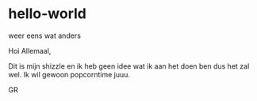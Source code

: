 # hello-world
weer eens wat anders

Hoi Allemaal,

Dit is mijn shizzle en ik heb geen idee wat ik aan het doen ben dus het zal wel. Ik wil gewoon popcorntime juuu.

GR
